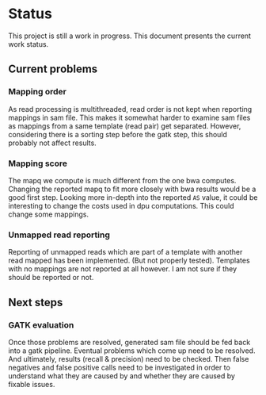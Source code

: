 # Status

This project is still a work in progress.
This document presents the current work status.

## Current problems

### Mapping order
As read processing is multithreaded, read order is not kept when reporting mappings in sam file.
This makes it somewhat harder to examine sam files as mappings from a same template (read pair) get separated.
However, considering there is a sorting step before the gatk step, this should probably not affect results.

### Mapping score
The mapq we compute is much different from the one bwa computes.
Changing the reported mapq to fit more closely with bwa results would be a good first step.
Looking more in-depth into the reported `AS` value, it could be interesting to change the costs used in dpu computations.
This could change some mappings.

### Unmapped read reporting
Reporting of unmapped reads which are part of a template with another read mapped has been implemented.
(But not properly tested).
Templates with no mappings are not reported at all however.
I am not sure if they should be reported or not.

## Next steps

### GATK evaluation
Once those problems are resolved, generated sam file should be fed back into a gatk pipeline.
Eventual problems which come up need to be resolved.
And ultimately, results (recall & precision) need to be checked.
Then false negatives and false positive calls need to be investigated in order to understand what they are caused by and whether they are caused by fixable issues.
